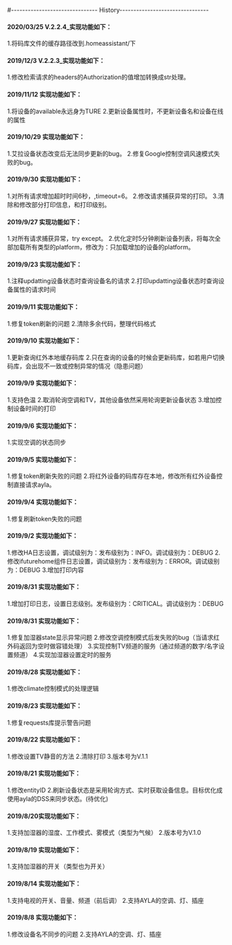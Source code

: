 #------------------------------- History--------------------------------

#### 2020/03/25 V.2.2.4_实现功能如下：
1.将码库文件的缓存路径改到.homeassistant/下


#### 2019/12/3 V.2.2.3_实现功能如下：
1.修改检索请求的headers的Authorization的值增加转换成str处理。


#### 2019/11/12 实现功能如下：
1.将设备的available永远身为TURE
2.更新设备属性时，不更新设备名和设备在线的属性


#### 2019/10/29 实现功能如下：
1.艾拉设备状态改变后无法同步更新的bug。
2.修复Google控制空调风速模式失败的bug。



#### 2019/9/30 实现功能如下：
1.对所有请求增加超时时间6秒，,timeout=6。
2.修改请求捕获异常的打印。
3.清除和修改部分打印信息，和打印级别。


#### 2019/9/27 实现功能如下：
1.对所有请求捕获异常，try except。
2.优化定时5分钟刷新设备列表，将每次全部加载所有类型的platform，修改为：只加载增加的设备的platform。


#### 2019/9/23 实现功能如下：
1.注释updatting设备状态时查询设备名的请求
2.打印updatting设备状态时查询设备属性的请求时间


#### 2019/9/11 实现功能如下：
1.修复token刷新的问题
2.清除多余代码，整理代码格式


#### 2019/9/10 实现功能如下：
1.更新查询红外本地缓存码库
2.只在查询的设备的时候会更新码库，如若用户切换码库，会出现不一致或控制异常的情况（隐患问题）


#### 2019/9/9 实现功能如下：
1.支持色温
2.取消轮询空调和TV，其他设备依然采用轮询更新设备状态
3.增加控制设备时间的打印


#### 2019/9/6 实现功能如下：
1.实现空调的状态同步


#### 2019/9/5 实现功能如下：
1.修复token刷新失败的问题
2.将红外设备的码库存在本地，修改所有红外设备控制直接请求ayla。


#### 2019/9/4 实现功能如下：
1.修复刷新token失败的问题


#### 2019/9/2 实现功能如下：
1.修改HA日志设置，调试级别为：发布级别为：INFO。调试级别为：DEBUG
2.修改ifuturehome组件日志设置，调试级别为：发布级别为：ERROR。调试级别为：DEBUG
3.增加打印内容


#### 2019/8/31 实现功能如下：
1.增加打印日志，设置日志级别。发布级别为：CRITICAL。调试级别为：DEBUG


#### 2019/8/31 实现功能如下：
1.修复加湿器state显示异常问题
2.修改空调控制模式后发失败的bug（当请求红外码返回为空时做容错处理）
3.实现控制TV频道的服务（通过频道的数字/名字设置频道）
4.实现加湿器设置定时的服务


#### 2019/8/28 实现功能如下：
1.修改climate控制模式的处理逻辑


#### 2019/8/23 实现功能如下：
1.修复requests库提示警告问题


#### 2019/8/22 实现功能如下：
1.修改设置TV静音的方法
2.清除打印
3.版本号为V.1.1


#### 2019/8/21 实现功能如下：
1.修改entityID
2.刷新设备状态是采用轮询方式、实时获取设备信息。目标优化成使用ayla的DSS来同步状态。(待优化)


#### 2019/8/20实现功能如下：
1.支持加湿器的湿度、工作模式、雾模式（类型为气候）
2.版本号为V.1.0


#### 2019/8/19 实现功能如下：
1.支持加湿器的开关（类型也为开关）


#### 2019/8/14 实现功能如下：
1.支持电视的开关、音量、频道（前后调）
2.支持AYLA的空调、灯、插座


#### 2019/8/8 实现功能如下：
1.修改设备名不同步的问题
2.支持AYLA的空调、灯、插座

